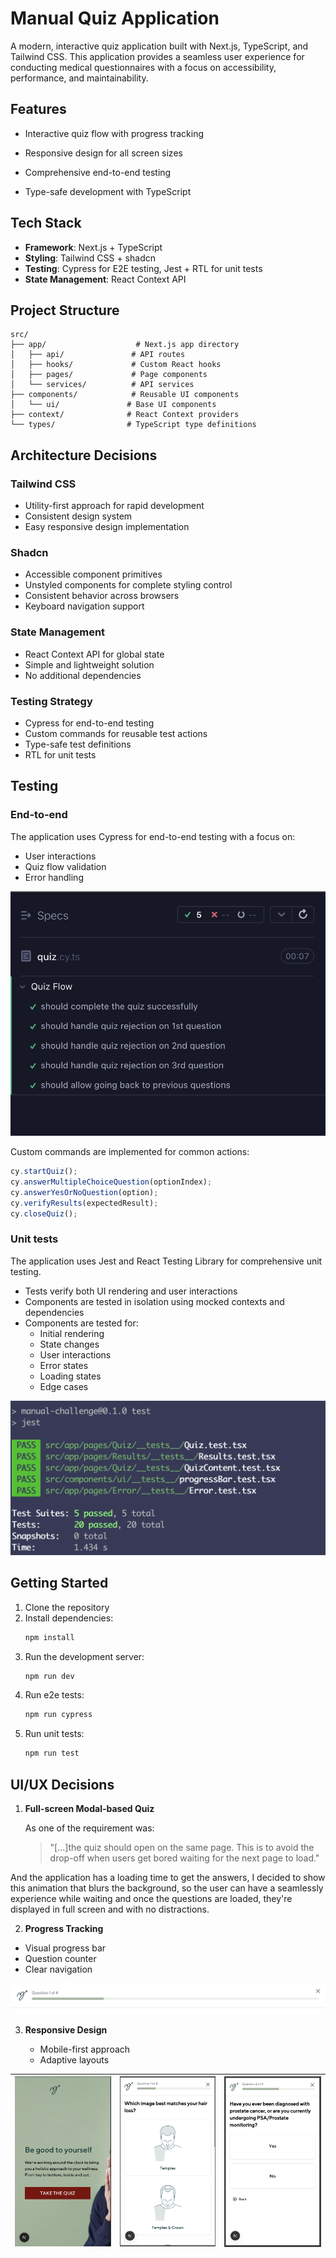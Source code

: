 # Manual Quiz Application

A modern, interactive quiz application built with Next.js, TypeScript, and Tailwind CSS. This application provides a seamless user experience for conducting medical questionnaires with a focus on accessibility, performance, and maintainability.

## Features

- Interactive quiz flow with progress tracking
- Responsive design for all screen sizes

- Comprehensive end-to-end testing
- Type-safe development with TypeScript

## Tech Stack

- **Framework**: Next.js + TypeScript
- **Styling**: Tailwind CSS + shadcn
- **Testing**: Cypress for E2E testing, Jest + RTL for unit tests
- **State Management**: React Context API

## Project Structure

```
src/
├── app/                    # Next.js app directory
│   ├── api/               # API routes
│   ├── hooks/             # Custom React hooks
│   ├── pages/             # Page components
│   └── services/          # API services
├── components/            # Reusable UI components
│   └── ui/               # Base UI components
├── context/              # React Context providers
└── types/                # TypeScript type definitions
```

## Architecture Decisions

### Tailwind CSS

- Utility-first approach for rapid development
- Consistent design system
- Easy responsive design implementation

### Shadcn

- Accessible component primitives
- Unstyled components for complete styling control
- Consistent behavior across browsers
- Keyboard navigation support

### State Management

- React Context API for global state
- Simple and lightweight solution
- No additional dependencies

### Testing Strategy

- Cypress for end-to-end testing
- Custom commands for reusable test actions
- Type-safe test definitions
- RTL for unit tests

## Testing

### End-to-end

The application uses Cypress for end-to-end testing with a focus on:

- User interactions
- Quiz flow validation
- Error handling

![cypress-logs](/public/docs/cypress-logs.png)

Custom commands are implemented for common actions:

```typescript
cy.startQuiz();
cy.answerMultipleChoiceQuestion(optionIndex);
cy.answerYesOrNoQuestion(option);
cy.verifyResults(expectedResult);
cy.closeQuiz();
```

### Unit tests

The application uses Jest and React Testing Library for comprehensive unit testing.

- Tests verify both UI rendering and user interactions
- Components are tested in isolation using mocked contexts and dependencies
- Components are tested for:
  - Initial rendering
  - State changes
  - User interactions
  - Error states
  - Loading states
  - Edge cases

![unit-tests-logs](/public/docs/unit-tests-logs.png)

## Getting Started

1. Clone the repository
2. Install dependencies:
   ```bash
   npm install
   ```
3. Run the development server:
   ```bash
   npm run dev
   ```
4. Run e2e tests:
   ```bash
   npm run cypress
   ```
5. Run unit tests:
   ```bash
   npm run test
   ```

## UI/UX Decisions

1. **Full-screen Modal-based Quiz**

   As one of the requirement was:

   > "[...]the quiz should open on the same page. This is to avoid the drop-off when users get bored waiting for the next page to load."

And the application has a loading time to get the answers, I decided to show this animation that blurs the background, so the user can have a seamlessly experience while waiting and once the questions are loaded, they're displayed in full screen and with no distractions.

2. **Progress Tracking**

- Visual progress bar
- Question counter
- Clear navigation

![progress-bar](/public/docs/progress-bar.png)

3. **Responsive Design**

   - Mobile-first approach
   - Adaptive layouts

| ![landing page](/public/docs/landing-page.png) | ![1st question page](/public/docs/1stQ.png) | ![2nd question page](/public/docs/2ndQ.png) |
| ---------------------------------------------- | ------------------------------------------- | ------------------------------------------- |
